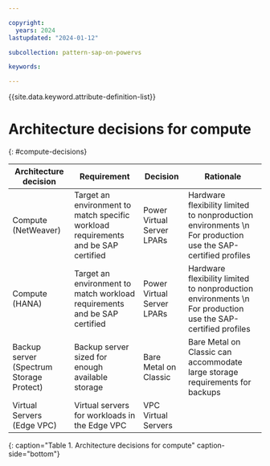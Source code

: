 ```yaml
---

copyright:
  years: 2024
lastupdated: "2024-01-12"

subcollection: pattern-sap-on-powervs

keywords:

---
```


{{site.data.keyword.attribute-definition-list}}

# Architecture decisions for compute
{: #compute-decisions}

| Architecture decision              | Requirement                             | Decision                | Rationale                                     |
|----|----|----|----|
| Compute (NetWeaver)                      | Target an environment to match specific workload requirements and be SAP certified |Power Virtual Server LPARs |Hardware flexibility limited to nonproduction environments \n For production use the SAP-certified profiles
| Compute (HANA)                                  | Target an environment to match workload requirements and be SAP certified          | Power Virtual Server LPARs |Hardware flexibility limited to nonproduction environments \n For production use the SAP-certified profiles
| Backup server (Spectrum Storage Protect) | Backup server sized for enough available storage                                | Bare Metal on Classic        |Bare Metal on Classic can accommodate large storage requirements for backups |
| Virtual Servers (Edge VPC)               | Virtual servers for workloads in the Edge VPC                                   | VPC Virtual Servers          |                                                                                  |
{: caption="Table 1. Architecture decisions for compute" caption-side="bottom"}

